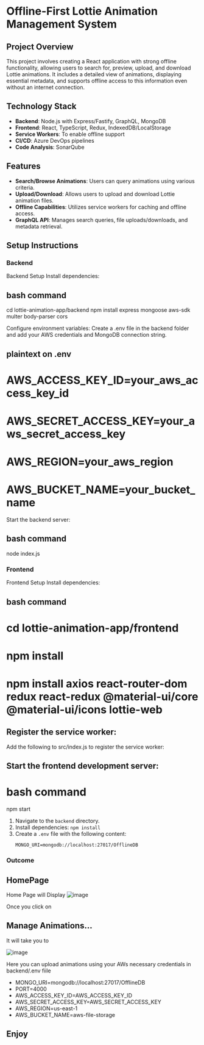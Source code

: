 # Offline-First Lottie Animation Management System

## Project Overview

This project involves creating a React application with strong offline functionality, allowing users to search for, preview, upload, and download Lottie animations. It includes a detailed view of animations, displaying essential metadata, and supports offline access to this information even without an internet connection.

## Technology Stack

- **Backend**: Node.js with Express/Fastify, GraphQL, MongoDB
- **Frontend**: React, TypeScript, Redux, IndexedDB/LocalStorage
- **Service Workers**: To enable offline support
- **CI/CD**: Azure DevOps pipelines
- **Code Analysis**: SonarQube

## Features

- **Search/Browse Animations**: Users can query animations using various criteria.
- **Upload/Download**: Allows users to upload and download Lottie animation files.
- **Offline Capabilities**: Utilizes service workers for caching and offline access.
- **GraphQL API**: Manages search queries, file uploads/downloads, and metadata retrieval.

## Setup Instructions

### Backend
Backend Setup
Install dependencies:

## bash command
cd lottie-animation-app/backend
npm install express mongoose aws-sdk multer body-parser cors

Configure environment variables:
Create a .env file in the backend folder and add your AWS credentials and MongoDB connection string.

## plaintext on .env
# AWS_ACCESS_KEY_ID=your_aws_access_key_id
# AWS_SECRET_ACCESS_KEY=your_aws_secret_access_key
# AWS_REGION=your_aws_region
# AWS_BUCKET_NAME=your_bucket_name

Start the backend server:

## bash command
node index.js


### Frontend
Frontend Setup
Install dependencies:

## bash command
# cd lottie-animation-app/frontend
# npm install
# npm install axios react-router-dom redux react-redux @material-ui/core @material-ui/icons lottie-web

## Register the service worker:
Add the following to src/index.js to register the service worker:

## Start the frontend development server:

# bash command
npm start

1. Navigate to the `backend` directory.
2. Install dependencies: `npm install`
3. Create a `.env` file with the following content:
   ```env
   MONGO_URI=mongodb://localhost:27017/OfflineDB
   ```

### Outcome
## HomePage 

Home Page will Display
![image](https://github.com/rubaiyat2009/offline-first-lottie/assets/23079997/5ee1c68e-d0e4-4efb-8e97-8e334ba6b29e)


Once you click on 

## Manage Animations...
It will take you to 

![image](https://github.com/rubaiyat2009/offline-first-lottie/assets/23079997/06a5871b-c63a-43f0-9fa0-5b8b26703fab)

Here you can upload animations using your AWs necessary credentials in backend/.env fiile

- MONGO_URI=mongodb://localhost:27017/OfflineDB
- PORT=4000
- AWS_ACCESS_KEY_ID=AWS_ACCESS_KEY_ID
- AWS_SECRET_ACCESS_KEY=AWS_SECRET_ACCESS_KEY
- AWS_REGION=us-east-1
- AWS_BUCKET_NAME=aws-file-storage

## Enjoy


